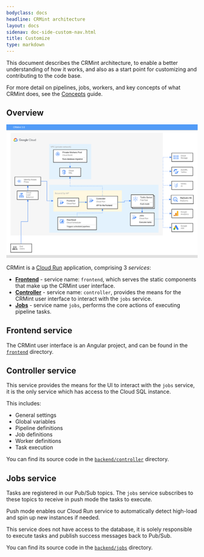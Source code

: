 ```yaml
---
bodyclass: docs
headline: CRMint architecture
layout: docs
sidenav: doc-side-custom-nav.html
title: Customize
type: markdown
---
```


This document describes the CRMint architecture, to enable a better understanding of how it works, and also as a start point for customizing and contributing to the code base.

For more detail on pipelines, jobs, workers, and key concepts of what CRMint does, see the [Concepts](../guides/concepts.html) guide.

## Overview

![Overview](../../img/architecture.svg)

CRMint is a [Cloud Run](https://cloud.google.com/run/) application, comprising 3 *services*:

*   **[Frontend](#frontend-service)** - service name: `frontend`, which serves the static components that make up the CRMint user interface.
*   **[Controller](#controller-service)** - service name: `controller`, provides the means for the CRMint user interface to interact with the `jobs` service.
*   **[Jobs](#jobs-service)** - service name `jobs`, performs the core actions of executing pipeline tasks.

## Frontend service

The CRMint user interface is an Angular project, and can be found in the [`frontend`](https://github.com/google/crmint/tree/master/frontend) directory.

## Controller service

This service provides the means for the UI to interact with the `jobs` service,
it is the only service which has access to the Cloud SQL instance.

This includes:

*   General settings
*   Global variables
*   Pipeline definitions
*   Job definitions
*   Worker definitions
*   Task execution

You can find its source code in the [`backend/controller`](https://github.com/google/crmint/tree/master/backend/controller) directory.

## Jobs service

Tasks are registered in our Pub/Sub topics. The `jobs` service subscribes to
these topics to receive in push mode the tasks to execute.

Push mode enables our Cloud Run service to automatically detect high-load and
spin up new instances if needed.

This service does not have access to the database, it is solely responsible to
execute tasks and publish success messages back to Pub/Sub.

You can find its source code in the [`backend/jobs`](https://github.com/google/crmint/tree/master/backend/jobs) directory.
